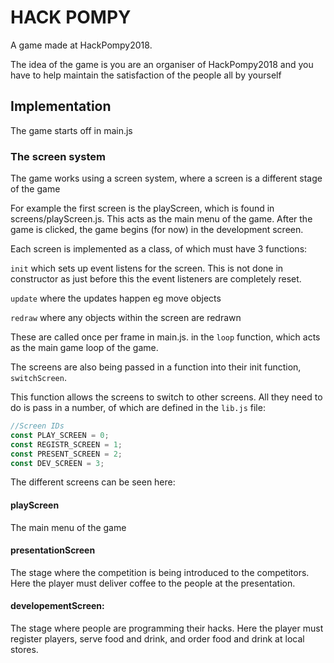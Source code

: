 # HACK POMPY

A game made at HackPompy2018.

The idea of the game is you are an organiser of HackPompy2018 and you have to help maintain the satisfaction of the people all by yourself

## Implementation

The game starts off in main.js

### The screen system

The game works using a screen system, where a screen is a different stage of the game

For example the first screen is the playScreen, which is found in screens/playScreen.js. This acts as the main menu of the game. After the game is clicked, the game begins (for now) in the development screen.

Each screen is implemented as a class, of which must have 3 functions:

`init` which sets up event listens for the screen. This is not done in constructor as just before this the event listeners are completely reset.

`update` where the updates happen eg move objects

`redraw` where any objects within the screen are redrawn

These are called once per frame in main.js. in the `loop` function, which acts as the main game loop of the game.

The screens are also being passed in a function into their init function, `switchScreen`.

This function allows the screens to switch to other screens. All they need to do is pass in a number, of which are defined in the `lib.js` file:

```js
//Screen IDs
const PLAY_SCREEN = 0;
const REGISTR_SCREEN = 1;
const PRESENT_SCREEN = 2;
const DEV_SCREEN = 3;
```

The different screens can be seen here:

#### playScreen

The main menu of the game

#### presentationScreen

The stage where the competition is being introduced to the competitors. Here the player must deliver coffee to the people at the presentation.


#### developementScreen:

The stage where people are programming their hacks. Here the player must register players, serve food and drink, and order food and drink at local stores.

